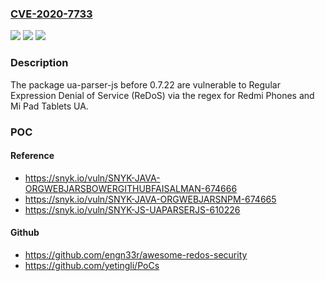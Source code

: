 ### [CVE-2020-7733](https://cve.mitre.org/cgi-bin/cvename.cgi?name=CVE-2020-7733)
![](https://img.shields.io/static/v1?label=Product&message=ua-parser-js&color=blue)
![](https://img.shields.io/static/v1?label=Version&message=%3C%200.7.22%20&color=brighgreen)
![](https://img.shields.io/static/v1?label=Vulnerability&message=Regular%20Expression%20Denial%20of%20Service%20(ReDoS)&color=brighgreen)

### Description

The package ua-parser-js before 0.7.22 are vulnerable to Regular Expression Denial of Service (ReDoS) via the regex for Redmi Phones and Mi Pad Tablets UA.

### POC

#### Reference
- https://snyk.io/vuln/SNYK-JAVA-ORGWEBJARSBOWERGITHUBFAISALMAN-674666
- https://snyk.io/vuln/SNYK-JAVA-ORGWEBJARSNPM-674665
- https://snyk.io/vuln/SNYK-JS-UAPARSERJS-610226

#### Github
- https://github.com/engn33r/awesome-redos-security
- https://github.com/yetingli/PoCs

